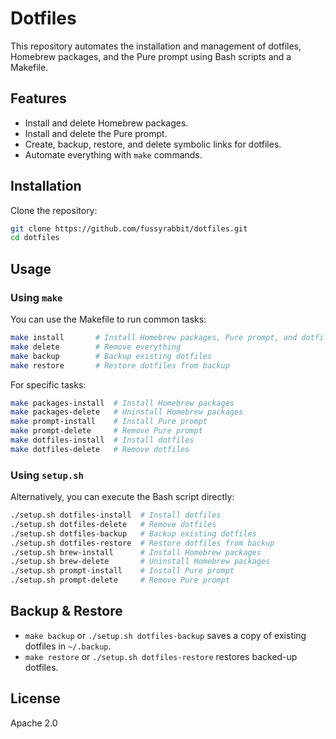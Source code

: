 # Dotfiles

This repository automates the installation and management of dotfiles, Homebrew packages, and the Pure prompt using Bash scripts and a Makefile.

## Features

- Install and delete Homebrew packages.
- Install and delete the Pure prompt.
- Create, backup, restore, and delete symbolic links for dotfiles.
- Automate everything with `make` commands.

## Installation

Clone the repository:

```sh
git clone https://github.com/fussyrabbit/dotfiles.git
cd dotfiles
```

## Usage

### Using `make`

You can use the Makefile to run common tasks:

```sh
make install       # Install Homebrew packages, Pure prompt, and dotfiles
make delete        # Remove everything
make backup        # Backup existing dotfiles
make restore       # Restore dotfiles from backup
```

For specific tasks:

```sh
make packages-install  # Install Homebrew packages
make packages-delete   # Uninstall Homebrew packages
make prompt-install    # Install Pure prompt
make prompt-delete     # Remove Pure prompt
make dotfiles-install  # Install dotfiles
make dotfiles-delete   # Remove dotfiles
```

### Using `setup.sh`

Alternatively, you can execute the Bash script directly:

```sh
./setup.sh dotfiles-install  # Install dotfiles
./setup.sh dotfiles-delete   # Remove dotfiles
./setup.sh dotfiles-backup   # Backup existing dotfiles
./setup.sh dotfiles-restore  # Restore dotfiles from backup
./setup.sh brew-install      # Install Homebrew packages
./setup.sh brew-delete       # Uninstall Homebrew packages
./setup.sh prompt-install    # Install Pure prompt
./setup.sh prompt-delete     # Remove Pure prompt
```

## Backup & Restore

- `make backup` or `./setup.sh dotfiles-backup` saves a copy of existing dotfiles in `~/.backup`.
- `make restore` or `./setup.sh dotfiles-restore` restores backed-up dotfiles.

## License

Apache 2.0
